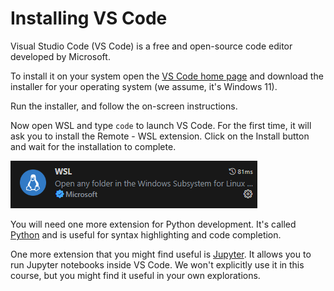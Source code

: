 # Installing VS Code

Visual Studio Code (VS Code) is a free and open-source code editor developed by Microsoft.

To install it on your system open the [VS Code home page](https://code.visualstudio.com/) and download the installer for your operating system (we assume, it's Windows 11).

Run the installer, and follow the on-screen instructions.

Now open WSL and type `code` to launch VS Code. For the first time, it will ask you to install the Remote - WSL extension. Click on the Install button and wait for the installation to complete.

![VS Code Remote - WSL extension](vscode-remote-wsl.png.png)

You will need one more extension for Python development. It's called [Python](https://marketplace.visualstudio.com/items?itemName=ms-python.python) and is useful for syntax highlighting and code completion.

One more extension that you might find useful is [Jupyter](https://marketplace.visualstudio.com/items?itemName=ms-toolsai.jupyter). It allows you to run Jupyter notebooks inside VS Code. We won't explicitly use it in this course, but you might find it useful in your own explorations.

